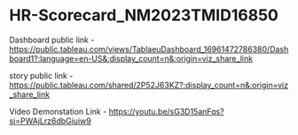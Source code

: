 # HR-Scorecard_NM2023TMID16850


Dashboard public link - https://public.tableau.com/views/TablaeuDashboard_16961472786380/Dashboard1?:language=en-US&:display_count=n&:origin=viz_share_link

story public link - https://public.tableau.com/shared/2P52J63KZ?:display_count=n&:origin=viz_share_link

Video Demonstation Link - https://youtu.be/sG3D15anFqs?si=PWAjLrz6dbGiuiw9
